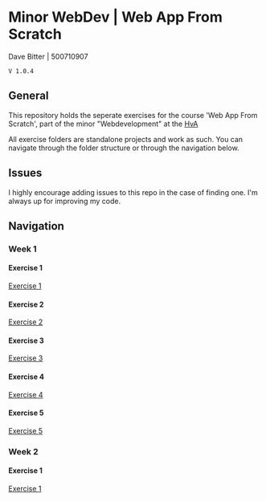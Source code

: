 # Minor WebDev | Web App From Scratch
Dave Bitter | 500710907

    V 1.0.4

## General
This repository holds the seperate exercises for the course 'Web App From Scratch', part of the minor "Webdevelopment" at the [HvA](http://www.hva.nl/)

All exercise folders are standalone projects and work as such. You can navigate through the folder structure or through the navigation below.

## Issues
I highly encourage adding issues to this repo in the case of finding one. I'm always up for improving my code.

## Navigation
### Week 1
#### Exercise 1
[Exercise 1](week_1/exercise_1/)
#### Exercise 2
[Exercise 2](week_1/exercise_2/)
#### Exercise 3
[Exercise 3](week_1/exercise_3/)
#### Exercise 4
[Exercise 4](week_1/exercise_4/)
#### Exercise 5
[Exercise 5](week_1/exercise_5/)

### Week 2
#### Exercise 1
[Exercise 1](week_2/exercise_1/)

